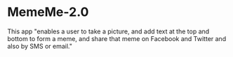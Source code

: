# MemeMe-2.0
This app "enables a user to take a picture, and add text at the top and bottom to form a meme, and share that meme on Facebook and Twitter and also by SMS or email."

